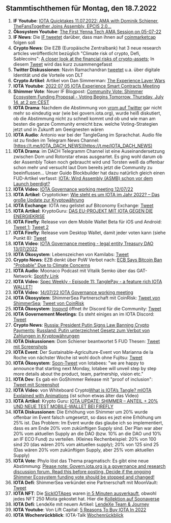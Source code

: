 ## Stammtischthemen für Montag, den 18.7.2022

1. **IF Youtube**: [IOTA Quicktakes 11.07.2022: AMA with Dominik Schiener, TheFansTogether Joins Assembly, EPCIS 2.0...](https://www.youtube.com/watch?v=020LE1SIDUA)
2. **Ökosystem Youtube**: [The First Yenna Tech AMA Session on 05-07-22](https://www.youtube.com/watch?v=IvWkyASrVns)
3. **IF News**: Die [IF tweetet](https://twitter.com/iota/status/1546796522607677442?s=20&t=pQNBdWktaxwbD1DuPFxljQ) darüber, dass man ihnen auf [coinmarketcap](https://coinmarketcap.com/community/profile/IOTA_Foundation) folgen soll 
4. **Crypto News**: Die EZB (Europäische Zentralbank) hat 3 neue research articles veröffentlicht bezüglich "Climate risk of crypto, Defi, Sablecoins": [A closer look at the financial risks of crypto-assets](https://www.ecb.europa.eu/pub/financial-stability/macroprudential-bulletin/html/index.en.html); In diesem [Tweet](https://twitter.com/paddi_hansen/status/1546814639207370755?s=20&t=mynAyPDG0BLu-MfG9IfjpA) wird das kurz zusammengefasst
5. **Twitter Diskussionen**: Navin Ramachandran [tweetet](https://twitter.com/navinram999/status/1546615594384084998?s=20&t=PYbrwmVo9JeSXCst0sCEOA) u.a. über digitale Identität und die Vorteile von DLT
6. **Crypto Artikel**: Artikel von Dan Simmerman: [The Experience Layer Wars](https://simerman.medium.com/the-experience-layer-wars-9fa6c8c66e9d)
7. **IOTA Youtube**: [2022 07 05 IOTA Experience Smart Contracts Meeting](https://www.youtube.com/watch?v=bCC9-S5U64w)
8. **Shimmer Vote**: Neuer IF Blogpost: [Community Vote: Shimmer Ecosystem Funding Proposal - Voting Begins Tomorrow, Thursday, July 14, at 2 pm CEST](https://blog.iota.org/shimmer-ecosystem-funding-vote/)
9. **IOTA Drama**: Nachdem die Abstimmung von [vrom auf Twitter](https://twitter.com/Vrom14286662/status/1547448684169895937?s=20&t=3mgsb_1xFEY-NBamoQ7a7g) gar nicht mehr so eindeutig war (wie bei govern.iota.org), wurde heiß diskutiert, ob die Abstimmung nicht zu schnell kommt und ob und wie man am besten die ganze Community erreicht bzw. welche Voting-Strategien jetzt und in Zukunft am Geeignesten wären
10. **IOTA Audio**: Antonio war bei der TangleGang im Sprachchat. Audio file ist zu finden im Telegram News Channel: [https://t.me/IOTA_DACH_NEWS](https://t.me/IOTA_DACH_NEWS)
11. **IOTA Drama**: im DACH Telegramm Channel ist eine Auseinandersetzung zwischen Dom und Rotorstar etwas ausgeartet. Es ging wohl darum ob der Assembly Token noch gebraucht wird und Torsten weiß da offenbar schon mehr und versucht laut Dom bereits jetzt die Community zu beeinflussen... Unser Guido Blockbuilder hat dazu natürlich gleich einen FUD-Artikel verfasst: [IOTA: Wird Assembly (ASMB) schon vor dem Launch beerdigt?](https://block-builders.de/iota-wird-assembly-asmb-schon-vor-dem-launch-beerdigt/)
12. **IOTA Video**: [IOTA Governance working meeting 12/07/22](https://www.youtube.com/watch?v=69BjEW0-qA0)
13. **IOTA Artikel**: Cryptoticker: [Wie steht es um IOTA im Jahr 2022? – Das große Update zur Kryptowährung](https://cryptoticker.io/de/iota-das-grosse-update/)
14. **IOTA Exchange**: IOTA neu gelistet auf Bitconomy Exchange: [Tweet](https://twitter.com/Biconomy_Global/status/1547234407999836161?s=20&t=3mgsb_1xFEY-NBamoQ7a7g)
15. **IOTA Artikel**: KryptoGuru: [DAS EU-PROJEKT MIT IOTA GEGEN DIE ENERGIEKRISE](https://krypto-guru.de/news/eu-projekt-mit-iota-cityxchange/)
16. **IOTA Firefly**: Release von dem Mobile Wallet Beta für iOS und Android: [Tweet 1](https://twitter.com/fireflywallet/status/1547320731494715394?s=20&t=3mgsb_1xFEY-NBamoQ7a7g); [Tweet 2](https://twitter.com/fireflywallet/status/1547506029834952706?s=20&t=3mgsb_1xFEY-NBamoQ7a7g)
17. **IOTA Firefly**: Release vom Desktop Wallet, damit jeder voten kann (siehe Punkt 8): [Tweet](https://twitter.com/iota/status/1547540171247190019?s=20&t=-YaVd03c49d5IZyXBp4adg)
18. **IOTA Video**: [IOTA Governance meeting - legal entity Treasury DAO 13/07/2022](https://www.youtube.com/watch?v=wuB5h4uHYdI)
19. **IOTA Ökosystem**: Lebenszeichen von Kamilabs: [Tweet](https://twitter.com/kamilabsstudio/status/1547233971389562880?s=20&t=3mgsb_1xFEY-NBamoQ7a7g)
20. **Crypto News**: EZB denkt über PoW Verbot nach: [ECB Says Bitcoin Ban "Probable" Due to Climate Concerns](https://cryptobriefing.com/ecb-says-bitcoin-ban-probable-climate-concerns/)
21. **IOTA Audio**: Moonaco Podcast mit Vitalik Semko über das GAT-Network: [Spotify Link](https://open.spotify.com/episode/6nj5qNLoRBSiIwYWUPnxqq?si=gi2d4FBBTKuDz9QKLUuhVg&nd=1)
22. **IOTA Video**: [Spec Weekly - Episode 11: TanglePay - a feature rich IOTA WALLET!](https://www.youtube.com/watch?v=fQxpPzfDD4U)
23. **IOTA Video**: [14/07/22 IOTA Governance working meeting](https://www.youtube.com/watch?app=desktop&v=OD5ry3hROxI)
24. **IOTA Ökosystem**: ShimmerSea Partnerschaft mit CoinRisk: [Tweet von ShimmerSea](https://twitter.com/ShimmerSeaDEX/status/1547868583522275333?s=20&t=sJpwFay-bJOaVnSrGN7fww); [Tweet von CoinRisk](https://twitter.com/CoinRisk/status/1547911602438955008?s=20&t=kVoUe8Ww8KVlOlZcUcWHZQ)
25. **IOTA Ökosystem**: [Inspyrd](https://twitter.com/inspyrdNFT) öffnet ihr Discord für die Community: [Tweet](https://twitter.com/inspyrdNFT/status/1547897052629123072?s=20&t=kVoUe8Ww8KVlOlZcUcWHZQ)
26. **IOTA Governement Meetings**: Es steht einiges an im IOTA Discord: [Tweet](https://twitter.com/iota/status/1547913960065667077?s=20&t=kVoUe8Ww8KVlOlZcUcWHZQ)
27. **Crypto News**: [Russia: President Putin Signs Law Banning Crypto Payments](https://watcher.guru/news/russia-president-putin-signs-law-banning-crypto-payments); [Russland: Putin unterzeichnet Gesetz zum Verbot von Zahlungen in Kryptowährungen](https://www.heise.de/news/Russland-Putin-unterzeichnet-Gesetz-zum-Verbot-von-Zahlungen-in-Kryptowaehrungen-7181790.html)
28. **IOTA Diskussionen**: Dom Schiener beantwortet 5 FUD Thesen: [Tweet mit Screenshots](https://twitter.com/IotaPoet/status/1547910190372032513?s=20&t=DhLHExwFC_PKm533u6zYgA)
29. **IOTA Event**: Der Sustainable-Agriculture-Event von Marianna de la Roche von nächster Woche ist wohl doch ohne Fujitsu: [Tweet](https://twitter.com/Marydlrw/status/1547929174731411461?s=20&t=DhLHExwFC_PKm533u6zYgA)
30. **IOTA Ökosystem**: [Soon-Tweet](https://twitter.com/iotabee/status/1547929007286411267?s=20&t=DhLHExwFC_PKm533u6zYgA) von Iotabees: "we are happy to announce that starting next Monday, Iotabee will unveil step by step more details about the product, team, partnership, vision etc."
31. **IOTA Dev**: Es gab ein GoShimmer Release mit "proof of inclusion": [Tweet mit Screenshot](https://twitter.com/Vrom14286662/status/1547687087209476096?s=20&t=DhLHExwFC_PKm533u6zYgA)
32. **IOTA Video**: von Whiteboard Crypto[What is IOTA’s Tangle? mIOTA Explained with Animations](https://www.youtube.com/watch?v=3K9DD5phJEY) (ist schon etwas älter das Video)
33. **IOTA Artikel**: Krypto Guru: [IOTA UPDATE: SHIMMER – ANTEIL + 20% UND NEUE TEST MOBILE-WALLET BEI FIREFLY](https://krypto-guru.de/news/shimmer-anteil-20-firefly-wallet/)
34. **IOTA Diskussionen**: Die Erhöhung von Shimmer um 20% wurde offenbar im Event falsch umgesetzt, so dass es jezt eine Erhöhung um 25% ist. Das Problem: Im Event wurde das glaube ich so implementiert, dass es am Ende 20% vom zukünftigen Supply sind. Der Plan war aber 20% vom aktuellen Supply an die DAO (bzw. 10% an die DAO und 10% an IF ECO Fund) zu verteilen. (Kleines Rechenbeispiel: 20% von 100 sind 20 (das wären 20% vom aktuellen supply); 20% von 125 sind 25 (Das wären 20% vom zukünftigen Supply, aber 25% vom aktuellen Supply)
35. **IOTA Vote**: Phylo löst das Thema pragmatisch: Es gibt eine neue Abstimmung: [Please note: Govern.iota.org is a governance and research discussion forum. Read this before posting. Decide if the ongoing Shimmer Ecosystem funding vote should be stopped and changed!](https://govern.iota.org/t/decide-if-the-ongoing-shimmer-ecosystem-funding-vote-should-be-stopped-and-changed/1340)
36. **IOTA Defi**: ShimmerSea verkündet eine Partnerschaft mit MoonVault: [Tweet](https://twitter.com/ShimmerSeaDEX/status/1548906662492119040?s=20&t=DHUeKHB_NqT38sdCYmWKYQ)
37. **IOTA NFT**: Die [SickIOTApes](https://twitter.com/SickIotaApes) waren [in 5 Minuten ausverkauft](https://twitter.com/SickIotaApes/status/1548716344182554625?s=20&t=DHUeKHB_NqT38sdCYmWKYQ), obwohl jedes NFT 250 Miota gekostet hat. Hier die [Kollektion auf Soonaverse](https://soonaverse.com/space/0xeebbd3ff806e64e6ee92bf90d30dd988a0f0f43b/overview) 
38. **IOTA Defi**: LendeXe mit neuem Artikel: [LendeXe Team & Journey](https://medium.com/@LendeXeFinance/lendexe-team-journey-cc8e8af65b50)
39. **IOTA Youtube**: Von Lift Capital: [5 Reasons To Buy IOTA In 2022](https://www.youtube.com/watch?v=XE_zDhQPEFQ)
40. **IOTA Wochenrückblick**: IOTA-Talk [Wochenrückblick](https://www.iota-talk.com/index.php?article/202-wochenr%C3%BCckblick-vom-10-bis-16-juli-2022/)






